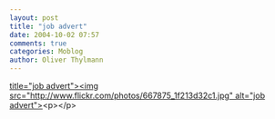 ```yaml
---
layout: post
title: "job advert"
date: 2004-10-02 07:57
comments: true
categories: Moblog
author: Oliver Thylmann
---
```



[ title=&quot;job advert&quot;&gt;&lt;img src=&quot;http://www.flickr.com/photos/667875_1f213d32c1.jpg&quot; alt=&quot;job advert&quot;&gt;](http://www.flickr.com/photos/oliver/667875/)&lt;p&gt;&lt;/p&gt;


